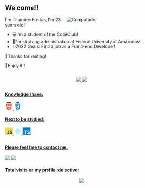 ## Welcome!! 

 <img src="https://raw.githubusercontent.com/MicaelliMedeiros/micaellimedeiros/master/image/computer-illustration.png" min-width="300px" max-width="300px" width="300px" align="right" alt="Computador">
  
I'm Thamires Freitas, I'm 23 years old!
  
<ul>
  <li>💻I'm a student of the CodeClub!</li>
  <li>📖I'm studying administration at Federal University of Amazonas!</li>
  <li>✨2022 Goals: Find a job as a Frond-end Developer!</li>
</ul>

🙏Thanks for visiting!

🤗Enjoy it!!

##

<div align="center">
  <a href="https://github.com/bythami">
  <img height="150em" src="https://github-readme-stats.vercel.app/api?username=bythami&show_icons=true&theme=radical&include_all_commits=true&count_private=true"/>
  <img height="150em" src="https://github-readme-stats.vercel.app/api/top-langs/?username=bythami&layout=compact&langs_count=7&theme=radical"/>
</div>
  
  ##

  <h4> Knowledge I have: </h4>
  <code><img height="25" src="https://raw.githubusercontent.com/github/explore/80688e429a7d4ef2fca1e82350fe8e3517d3494d/topics/html/html.png" alt="HTML5"/></code>
  <code><img height="25" src="https://raw.githubusercontent.com/github/explore/80688e429a7d4ef2fca1e82350fe8e3517d3494d/topics/css/css.png" alt="CSS"/></code>  
<h4> Next to be studied: </h4>
   <code><img height="25" src="https://raw.githubusercontent.com/github/explore/80688e429a7d4ef2fca1e82350fe8e3517d3494d/topics/javascript/javascript.png" alt="Javascript"/></code>
  <code><img height="25" src="https://raw.githubusercontent.com/github/explore/80688e429a7d4ef2fca1e82350fe8e3517d3494d/topics/react/react.png" alt="React"/></code>
  <code><img height="25" src="https://raw.githubusercontent.com/github/explore/80688e429a7d4ef2fca1e82350fe8e3517d3494d/topics/typescript/typescript.png" alt="Typescript"/></code>

  ##
  
  <h4>Please feel free to contact me:</h4>
 <div>
    <a href="https://www.linkedin.com/in/thamires-freitas-561086213/" target="_blank"><img src="https://img.shields.io/badge/-LinkedIn-%230077B5?style=for-the-badge&logo=linkedin&logoColor=white" target="_blank"></a> 
   <a href="https://www.instagram.com/bythami/?hl=pt-br" target="_blank"><img src="https://img.shields.io/badge/-Instagram-%23E4405F?style=for-the-badge&logo=instagram&logoColor=white" target="_blank"></a>
  </div>
 
 <h4>Total visits on my profile :detective:</h4>
 <p align="center"> 
   <img alingn="center" src="https://profile-counter.glitch.me/bythami/count.svg" />
 </p>

